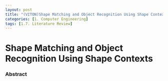 ```yaml
---
layout: post
title: "(VITON)Shape Matching and Object Recognition Using Shape Contexts"
categories: [1. Computer Engineering]
tags: [1.7. Literature Review]
---
```


# Shape Matching and Object</br>Recognition Using Shape Contexts

### Abstract

> 
